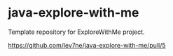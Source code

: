 # java-explore-with-me
Template repository for ExploreWithMe project.

https://github.com/lev7ne/java-explore-with-me/pull/5
